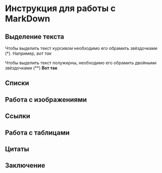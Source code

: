 # Инструкция для работы с MarkDown

## Выделение текста

Чтобы выделить текст курсивом необходимо его обрамить звёздочками (*). Например, *вот так*

Чтобы выделить текст полужирны, необходимо его обрамить двойными звёздочками (**) **Вот так**

## Списки

## Работа с изображениями

## Ссылки

## Работа с таблицами

## Цитаты

## Заключение